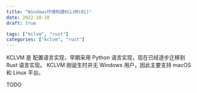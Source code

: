 ```yaml
---
title: "Windows环境构建KCLVM(01)"
date: 2022-10-10
draft: true

tags: ["kclvm", "rust"]
categories: ["kclvm", "rust"]
---
```


KCLVM 是 配置语言实现，早期采用 Python 语言实现，现在已经逐步迁移到 Rust 语言实现。
KCLVM 刚诞生时并无 Windows 用户，因此主要支持 macOS 和 Linux 平台。

TODO
